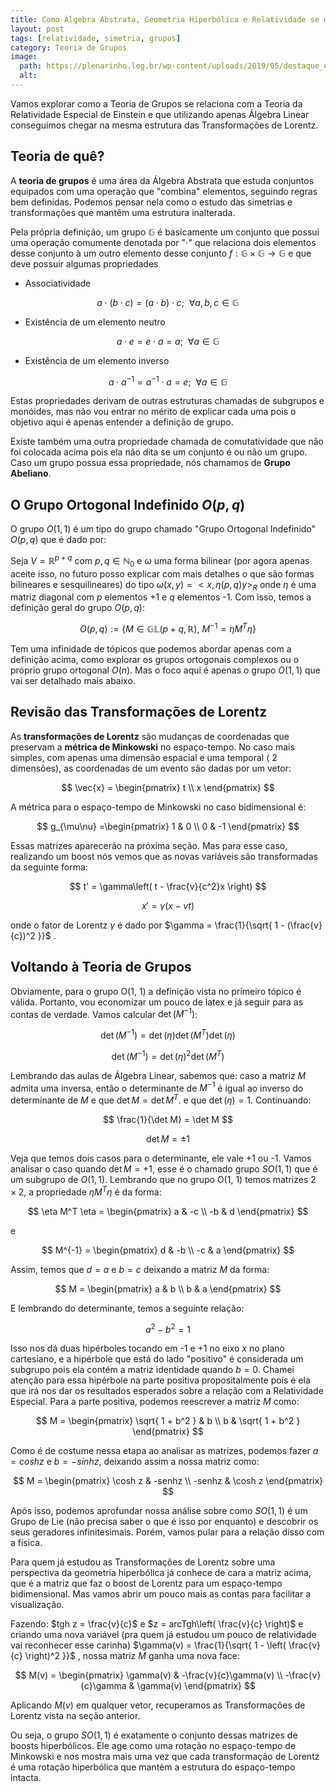 ```yaml
---
title: Como Álgebra Abstrata, Geometria Hiperbólica e Relatividade se misturam?
layout: post
tags: [relatividade, simetria, grupos]
category: Teoria de Grupos
image:
  path: https://plenarinho.leg.br/wp-content/uploads/2019/05/destaque_einstein.jpg
  alt: 
---
```


Vamos explorar como a Teoria de Grupos se relaciona com a Teoria da Relatividade Especial de Einstein e que utilizando apenas Álgebra Linear conseguimos chegar na mesma estrutura das Transformações de Lorentz.


## Teoria de quê?

A **teoria de grupos** é uma área da Álgebra Abstrata que estuda conjuntos equipados com uma operação que "combina" elementos, seguindo regras bem definidas. Podemos pensar nela como o estudo das simetrias e transformações que mantêm uma estrutura inalterada.


Pela própria definição, um grupo $\mathbb{G}$ é basicamente um conjunto que possui uma operação comumente denotada por "$\cdot$" que relaciona dois elementos desse conjunto à um outro elemento desse conjunto $f: \mathbb{G} \times \mathbb{G} \rightarrow \mathbb{G}$ e que deve possuir algumas propriedades

- Associatividade

$$
a \cdot (b \cdot c) = (a \cdot b) \cdot c; \: \: \forall a,b,c \in \mathbb{G}
$$

- Existência de um elemento neutro

$$
a \cdot e = e \cdot a = a; \: \: \forall a\in \mathbb{G}
$$

- Existência de um elemento inverso

$$
a \cdot a^{-1} =  a^{-1} \cdot a = e; \: \: \forall a \in \mathbb{G}
$$

Estas propriedades derivam de outras estruturas chamadas de subgrupos e monóides, mas não vou entrar no mérito de explicar cada uma pois o objetivo aqui é apenas entender a definição de grupo.

Existe também uma outra propriedade chamada de comutatividade que não foi colocada acima pois ela não dita se um conjunto é ou não um grupo. Caso um grupo possua essa propriedade, nós chamamos de **Grupo Abeliano**.

## O Grupo Ortogonal Indefinido $O(p, q)$


O grupo $O(1, 1)$ é um tipo do grupo chamado "Grupo Ortogonal Indefinido" $O(p, q)$ que é dado por:

Seja $V= \mathbb{R}^{p+q}$ com $p,q \in \mathbb{N}_{0}$ e $\omega$ uma forma bilinear 
(por agora apenas aceite isso, no futuro posso explicar com mais detalhes o que são formas bilineares e sesquilineares) do tipo 
$\omega(x, y) = <x, \eta (p,q)y>_R$  onde $\eta$ é uma matriz diagonal com $p$ elementos $+1$ e $q$ elementos -1. 
Com isso, temos a definição geral do grupo $O(p, q)$:

$$
O(p,q) := \{ M\in \mathbb{GL}(p+q, \mathbb{R}), \: M^{-1} = \eta M^T\eta\}
$$

Tem uma infinidade de tópicos que podemos abordar apenas com a definição acima, como explorar os grupos ortogonais complexos ou o próprio grupo ortogonal $O(n)$. Mas o foco aqui é apenas o grupo $O(1, 1)$ que vai ser detalhado mais abaixo.

## Revisão das Transformações de Lorentz

As **transformações de Lorentz** são mudanças de coordenadas que preservam a **métrica de Minkowski** no espaço-tempo. No caso mais simples, com apenas uma dimensão espacial e uma temporal ( 2 dimensões), as coordenadas de um evento são dadas por um vetor:

$$
\vec{x} = \begin{pmatrix}
t \\
x
\end{pmatrix}
$$

A métrica para o espaço-tempo de Minkowski no caso bidimensional é:

$$
g_{\mu\nu} =\begin{pmatrix}
1 & 0 \\
0 & -1
\end{pmatrix}
$$

Essas matrizes aparecerão na próxima seção. Mas para esse caso, realizando um boost nós vemos que as novas variáveis são transformadas da seguinte forma:

$$
t' = \gamma\left( t - \frac{v}{c^2}x \right)
$$

$$
x' = \gamma (x - vt)
$$

onde o fator de Lorentz $\gamma$ é dado por $\gamma = \frac{1}{\sqrt{ 1 - (\frac{v}{c})^2 }}$ .

## Voltando à Teoria de Grupos

Obviamente, para o grupo O(1, 1) a definição vista no primeiro tópico é válida. Portanto, vou economizar um pouco de latex e já seguir para as contas de verdade. Vamos calcular $\det(M^{-1})$:

$$
\det(M^{{-1}}) = \det(\eta) \det (M^T) \det(\eta)
$$

$$
\det(M^{-1}) = \det(\eta)^2\det(M^T)
$$

Lembrando das aulas de Álgebra Linear, sabemos que: caso a matriz $M$ admita uma inversa, então o determinante de $M^{-1}$ é igual ao inverso do determinante de $M$ e que $\det M = \det M^T$.  e que $\det(\eta) = 1$. Continuando:

$$
\frac{1}{\det M} = \det M 
$$

$$
\det M = \pm 1
$$

Veja que temos dois casos para o determinante, ele vale +1 ou -1. Vamos analisar o caso quando $\det M = +1$, esse é o chamado grupo $SO(1, 1)$ que é um subgrupo de $O(1, 1)$.
Lembrando que no grupo O(1, 1) temos matrizes $2 \times 2$, a propriedade $\eta M^T \eta$ é da forma:

$$
\eta M^T \eta =  \begin{pmatrix}
a & -c \\
-b & d  
\end{pmatrix} 
$$

e

$$
M^{-1} = \begin{pmatrix}
d & -b \\
-c & a 
\end{pmatrix}
$$

Assim,  temos que $d=a$ e $b=c$ deixando a matriz $M$ da forma:

$$
M = \begin{pmatrix}
a & b \\
b & a 
\end{pmatrix}
$$

E lembrando do determinante, temos a seguinte relação:

$$
a^2 - b^2 = 1
$$

Isso nos dá duas hipérboles tocando em -1 e +1 no eixo $x$ no plano cartesiano, e a hipérbole que está do lado "positivo" é considerada um subgrupo pois ela contém a matriz identidade quando $b=0$.
Chamei atenção para essa hipérbole na parte positiva propositalmente pois é ela que irá nos dar os resultados esperados sobre a relação com a Relatividade Especial. Para a parte positiva, podemos reescrever a matriz $M$ como:

$$
M = 
\begin{pmatrix}
\sqrt{ 1 + b^2 } & b \\
b & \sqrt{ 1 + b^2 }
\end{pmatrix}
$$

Como é de costume nessa etapa ao analisar as matrizes, podemos fazer $a = cosh z$ e $b=-sinhz$, deixando assim a nossa matriz como:

$$
M = \begin{pmatrix}
\cosh z & -senhz \\
-senhz & \cosh z 
\end{pmatrix}
$$

Após isso, podemos aprofundar nossa análise sobre como $SO(1, 1)$ é um Grupo de Lie (não precisa saber o que é isso por enquanto) e descobrir os seus geradores infinitesimais. Porém, vamos pular para a relação disso com a física.

Para quem já estudou as Transformações de Lorentz sobre uma perspectiva da geometria hiperbólica já conhece de cara a matriz acima, que é a matriz que faz o boost de Lorentz para um espaço-tempo bidimensional. Mas vamos abrir um pouco mais as contas para facilitar a visualização.

Fazendo: $tgh z = \frac{v}{c}$ e $z = arcTgh\left( \frac{v}{c} \right)$ e criando uma nova variável (pra quem já estudou um pouco de relatividade vai reconhecer esse carinha) $\gamma(v) = \frac{1}{\sqrt{ 1 - \left( \frac{v}{c} \right)^2 }}$ , nossa matriz $M$ ganha uma nova face:

$$
M(v) = \begin{pmatrix}
\gamma(v) & -\frac{v}{c}\gamma(v) \\
-\frac{v}{c}\gamma & \gamma(v) 
\end{pmatrix}
$$

Aplicando $M(v)$ em qualquer vetor, recuperamos as Transformações de Lorentz vista na seção anterior. 

Ou seja, o grupo $SO(1, 1)$ é exatamente o conjunto dessas matrizes de boosts hiperbólicos. Ele age como uma rotação no espaço-tempo de Minkowski e nos mostra mais uma vez que cada transformação de Lorentz é uma rotação hiperbólica que mantém a estrutura do espaço-tempo intacta.